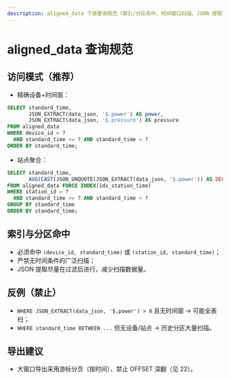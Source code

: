 ```yaml
---
description: aligned_data 下游查询规范（索引/分区命中、时间窗口扫描、JSON 提取）
---
```

# aligned_data 查询规范

## 访问模式（推荐）
- 精确设备+时间窗：
```sql
SELECT standard_time,
       JSON_EXTRACT(data_json, '$.power') AS power,
       JSON_EXTRACT(data_json, '$.pressure') AS pressure
FROM aligned_data
WHERE device_id = ?
  AND standard_time >= ? AND standard_time < ?
ORDER BY standard_time;
```
- 站点聚合：
```sql
SELECT standard_time,
       AVG(CAST(JSON_UNQUOTE(JSON_EXTRACT(data_json, '$.power')) AS DECIMAL(20,2))) AS avg_power
FROM aligned_data FORCE INDEX(idx_station_time)
WHERE station_id = ?
  AND standard_time >= ? AND standard_time < ?
GROUP BY standard_time
ORDER BY standard_time;
```

## 索引与分区命中
- 必须命中 `(device_id, standard_time)` 或 `(station_id, standard_time)`；
- 严禁无时间条件的广泛扫描；
- JSON 提取尽量在过滤后进行，减少扫描数据量。

## 反例（禁止）
- `WHERE JSON_EXTRACT(data_json, '$.power') > 0` 且无时间窗 → 可能全表扫；
- `WHERE standard_time BETWEEN ...` 但无设备/站点 → 历史分区大量扫描。

## 导出建议
- 大窗口导出采用游标分页（按时间），禁止 OFFSET 深翻（见 22）。